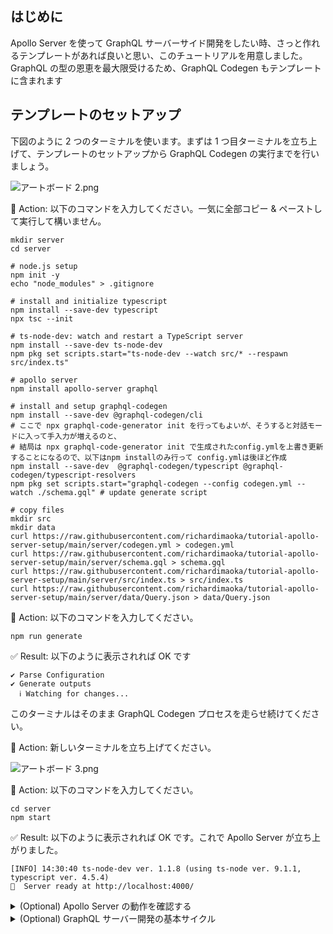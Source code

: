 ## はじめに

Apollo Server を使って GraphQL サーバーサイド開発をしたい時、さっと作れるテンプレートがあれば良いと思い、このチュートリアルを用意しました。GraphQL の型の恩恵を最大限受けるため、GraphQL Codegen もテンプレートに含まれます

## テンプレートのセットアップ

下図のように 2 つのターミナルを使います。まずは 1 つ目ターミナルを立ち上げて、テンプレートのセットアップから GraphQL Codegen の実行までを行いましょう。

![アートボード 2.png](https://qiita-image-store.s3.ap-northeast-1.amazonaws.com/0/75738/7e11f3d9-5947-276f-2860-52e8a96f154e.png)

:large_orange_diamond: Action: 以下のコマンドを入力してください。一気に全部コピー & ペーストして実行して構いません。

```terminal
mkdir server
cd server

# node.js setup
npm init -y
echo "node_modules" > .gitignore

# install and initialize typescript
npm install --save-dev typescript
npx tsc --init

# ts-node-dev: watch and restart a TypeScript server
npm install --save-dev ts-node-dev
npm pkg set scripts.start="ts-node-dev --watch src/* --respawn src/index.ts"

# apollo server
npm install apollo-server graphql

# install and setup graphql-codegen
npm install --save-dev @graphql-codegen/cli
# ここで npx graphql-code-generator init を行ってもよいが、そうすると対話モードに入って手入力が増えるのと、
# 結局は npx graphql-code-generator init で生成されたconfig.ymlを上書き更新することになるので、以下はnpm installのみ行って config.ymlは後ほど作成
npm install --save-dev  @graphql-codegen/typescript @graphql-codegen/typescript-resolvers
npm pkg set scripts.start="graphql-codegen --config codegen.yml --watch ./schema.gql" # update generate script

# copy files
mkdir src
mkdir data
curl https://raw.githubusercontent.com/richardimaoka/tutorial-apollo-server-setup/main/server/codegen.yml > codegen.yml
curl https://raw.githubusercontent.com/richardimaoka/tutorial-apollo-server-setup/main/server/schema.gql > schema.gql
curl https://raw.githubusercontent.com/richardimaoka/tutorial-apollo-server-setup/main/server/src/index.ts > src/index.ts
curl https://raw.githubusercontent.com/richardimaoka/tutorial-apollo-server-setup/main/server/data/Query.json > data/Query.json
```

:large_orange_diamond: Action: 以下のコマンドを入力してください。

```terminal
npm run generate
```

:white_check_mark: Result: 以下のように表示されれば OK です

```terminal
✔ Parse Configuration
✔ Generate outputs
  ℹ Watching for changes...
```

このターミナルはそのまま GraphQL Codegen プロセスを走らせ続けてください。

:large_orange_diamond: Action: 新しいターミナルを立ち上げてください。

![アートボード 3.png](https://qiita-image-store.s3.ap-northeast-1.amazonaws.com/0/75738/434595ea-e610-5830-44f2-5a9e58e4c9fe.png)

:large_orange_diamond: Action: 以下のコマンドを入力してください。

```terminal
cd server
npm start
```

:white_check_mark: Result: 以下のように表示されれば OK です。これで Apollo Server が立ち上がりました。

```terminal
[INFO] 14:30:40 ts-node-dev ver. 1.1.8 (using ts-node ver. 9.1.1, typescript ver. 4.5.4)
🚀  Server ready at http://localhost:4000/
```

<details><summary>(Optional) Apollo Server の動作を確認する</summary><div>

:large_orange_diamond: Action: ブラウザで http://localhost:4000/ を開いてください

:white_check_mark: Result: 以下のような画面が表示されます。

![image.png](https://qiita-image-store.s3.ap-northeast-1.amazonaws.com/0/75738/58dd6755-b37b-9f64-3047-a1a2e8e7b0b9.png)

これは[The Apollo Studio Explorer](https://www.apollographql.com/docs/studio/explorer/explorer/)と呼ばれる、ブラウザから GraphQL サーバーを叩くためのツールです。

> The Apollo Studio Explorer is a powerful web IDE for creating, running, and managing GraphQL operations:

:large_orange_diamond: Action: 上記の画面にある、Query your server ボタンを押してください

:white_check_mark: Result: 以下のような画面に遷移します。

![2022-01-25_00h35_02.png](https://qiita-image-store.s3.ap-northeast-1.amazonaws.com/0/75738/0d0ce96f-db92-760c-801e-3cff25131d5a.png)

:large_orange_diamond: Action: "Operation"の部分で以下のように入力し、中括弧`{}`の中でスペースキーを押してください。自動補完が効いて候補が現れます。

![image.png](https://qiita-image-store.s3.ap-northeast-1.amazonaws.com/0/75738/f3e998b8-685e-4b6b-a95f-010f4905daf5.png)

:large_orange_diamond: Action: 候補から"hello"を選んで"Run"を押してください

![2022-01-25_00h36_07.png](https://qiita-image-store.s3.ap-northeast-1.amazonaws.com/0/75738/e1a54767-e5aa-6adf-53e9-1094323759fd.png)

:white_check_mark: Result: "Response"の部分に"hello world"というサーバーからのレスポンスが表示されます。

![2022-01-25_00h36_15.png](https://qiita-image-store.s3.ap-northeast-1.amazonaws.com/0/75738/07b28d64-adec-5674-d2c3-6b0d1a2d6572.png)

---

</div></details>

<details><summary>(Optional) GraphQL サーバー開発の基本サイクル</summary><div>

ここまででテンプレートのセットアップが完了して、あとは思うように Apollo Server を使って GraphQL サーバーの開発を進めていけばいいのですが、まだその手順に馴染みがない人のために、基本的な開発サイクルを紹介しましょう。

まずは GraphQL スキーマの変更を行います。

:large_orange_diamond: Action: 以下の内容を`schema.gql`にコピーしてください。

```graphql:server/schema.gql
type Query {
  hello: String
  search(department: String): [Employee]
}

type Employee {
  name: String
  jobTitle: String
  department: String
}
```

:white_check_mark: Result: `server/src/generated/graphql.ts` ファイルが自動更新されるとともに、以下のようなエラーがターミナルに表示されます。

![2022-08-01_00h19_04.png](https://qiita-image-store.s3.ap-northeast-1.amazonaws.com/0/75738/0f5dd9de-0680-6e15-e4db-7eafb7104bd4.png)

そこで、`index.ts`の更新を行います。

:large_orange_diamond: Action: 以下の内容を`index.ts`の `const resolvers: ....`の部分にコピーしてください。

```ts:server/src/index.ts
const resolvers: Resolvers<LoadingDataContext> = {
  Query: {
    hello: async (parent, args, context, info) => {
      return context.Query.hello;
    },
    search: async (parent, args, context, info) => {
      return context.Query.search;
    },
  },
  Employee: {
    name: async (parent, args, content, info) => {
      return parent.name;
    },
    jobTitle: async (parent, args, content, info) => {
      return parent.jobTitle;
    },
    department: async (parent, args, content, info) => {
      return parent.department;
    },
  },
};
```

最後に、データの更新を行います。

:large_orange_diamond: Action: 以下の内容を`Query.json`にコピーしてください。

```json:server/data/Query.json
{
  "hello": "Hello World",
  "search": [
    {
      "name": "ゴードン島津",
      "jobTitle": "データベース・エンジニア",
      "department": "エンジニアリング部門"
    },
    {
      "name": "キャサリン梅田",
      "jobTitle": "アプリケーション・エンジニア",
      "department": "エンジニアリング部門"
    },
    {
      "name": "春子サンダーボルト",
      "jobTitle": "インフラ・エンジニア",
      "department": "エンジニアリング部門"
    }
  ]
}
```

これで更新した GraphQL スキーマに合わせたサーバー側の更新ができました。この流れを繰り返してサーバーを開発していくのが、このテンプレートを利用した開発の基本になります。

</div></details>
